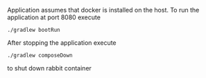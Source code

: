 Application assumes that docker is installed on the host. To run the application at port 8080 execute
```
./gradlew bootRun
```
After stopping the application execute
```
./gradlew composeDown
```
to shut down rabbit container